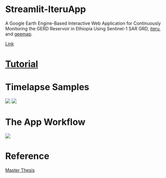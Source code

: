 # Streamlit-IteruApp
A Google Earth Engine-Based Interactive Web Application for Continuously Monitoring the GERD Reservoir in Ethiopia Using Sentinel-1 SAR GRD, [iteru](https://github.com/MuhammedM294/Iteru), and [geemap](https://github.com/giswqs/geemap).

[Link](https://share.streamlit.io/muhammedm294/iteruapp)

# [Tutorial](https://github.com/MuhammedM294/IteruApp/blob/master/How-To-Use/README.md)

# Timelapse Samples

![](https://github.com/MuhammedM294/data/blob/main/gifs/rgb_water.gif)
![](https://github.com/MuhammedM294/data/blob/main/gifs/VV.gif)

# The App Workflow

![](https://github.com/MuhammedM294/data/blob/main/gifs/Workflow.png)

# Reference
[Master Thesis](https://www.researchgate.net/publication/362678202_A_Google_Earth_Engine-Based_Interactive_Web_Application_for_Continuously_Monitoring_the_GERD_Reservoir_in_Ethiopia?channel=doi&linkId=62f7c5c4c6f6732999c99a5f&showFulltext=true)

